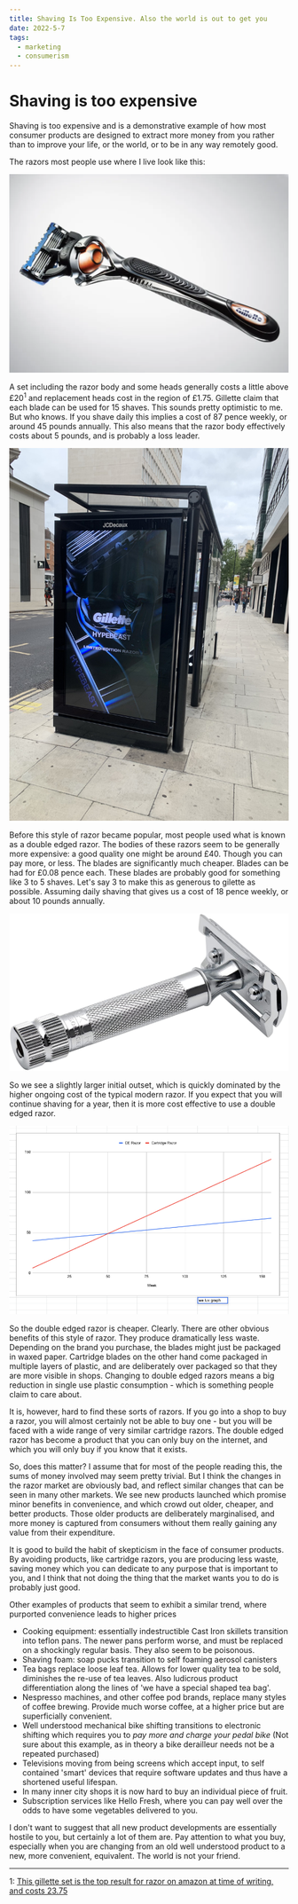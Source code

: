 ```yaml
---
title: Shaving Is Too Expensive. Also the world is out to get you
date: 2022-5-7
tags: 
  - marketing
  - consumerism
---
```


# Shaving is too expensive

Shaving is too expensive and is a demonstrative example of how most consumer products are designed to extract more money from you rather than to improve your life, or the world, or to be in any way remotely good.

The razors most people use where I live look like this:

![Gillette](/shaving/gilette.png)

A set including the razor body and some heads generally costs a little above £20<sup>1</sup> and replacement heads cost in the region of £1.75. Gillette claim that each blade can be used for 15 shaves. This sounds pretty optimistic to me. But who knows. If you shave daily this implies a cost of 87 pence weekly, or around 45 pounds annually. This also means that the razor body effectively costs about 5 pounds, and is probably a loss leader.

![Totally normal bus stop advert](/shaving/gbus.jpeg)

Before this style of razor became popular, most people used what is known as a double edged razor. The bodies of these razors seem to be generally more expensive: a good quality one might be around £40. Though you can pay more, or less. The blades are significantly much cheaper. Blades can be had for £0.08 pence each. These blades are probably good for something like 3 to 5 shaves. Let's say 3 to make this as generous to gilette as possible. Assuming daily shaving that gives us a cost of 18 pence weekly, or about 10 pounds annually.


![Merkur 34C - buy this one.](/shaving/merkur.jpeg)


So we see a slightly larger initial outset, which is quickly dominated by the higher ongoing cost of the typical modern razor. If you expect that you will continue shaving for a year, then it is more cost effective to use a double edged razor.

![graph showing cost of different styles of shaving](/shaving/graph.png)

So the double edged razor is cheaper. Clearly. There are other obvious benefits of this style of razor. They produce dramatically less waste. Depending on the brand you purchase, the blades might just be packaged in waxed paper. Cartridge blades on the other hand come packaged in multiple layers of plastic, and are deliberately over packaged so that they are more visible in shops. Changing to double edged razors means a big reduction in single use plastic consumption - which is something people claim to care about. 

It is, however, hard to find these sorts of razors. If you go into a shop to buy a razor, you will almost certainly not be able to buy one - but you will be faced with a wide range of very similar cartridge razors. The double edged razor has become a product that you can only buy on the internet, and which you will only buy if you know that it exists.

So, does this matter? I assume that for most of the people reading this, the sums of money involved may seem pretty trivial. But I think the changes in the razor market are obviously bad, and reflect similar changes that can be seen in many other markets. We see new products launched which promise minor benefits in convenience, and which crowd out older, cheaper, and better products. Those older products are deliberately marginalised, and more money is captured from consumers without them really gaining any value from their expenditure.

It is good to build the habit of skepticism in the face of consumer products. By avoiding products, like cartridge razors, you are producing less waste, saving money which you can dedicate to any purpose that is important to you, and I think that not doing the thing that the market wants you to do is probably just good.

Other examples of products that seem to exhibit a similar trend, where purported convenience leads to higher prices
* Cooking equipment: essentially indestructible Cast Iron skillets transition into teflon pans. The newer pans perform worse, and must be replaced on a shockingly regular basis. They also seem to be poisonous.
* Shaving foam: soap pucks transition to self foaming aerosol canisters
* Tea bags replace loose leaf tea. Allows for lower quality tea to be sold, diminishes the re-use of tea leaves. Also ludicrous  product differentiation along the lines of 'we have a special shaped tea bag'.
* Nespresso machines, and other coffee pod brands, replace many styles of coffee brewing. Provide much worse coffee, at a higher price but are superficially convenient.
* Well understood mechanical bike shifting transitions to electronic shifting which requires you to *pay more and charge your pedal bike* (Not sure about this example, as in theory a bike derailleur needs not be a repeated purchased)
* Televisions moving from being screens which accept input, to self contained 'smart' devices that require software updates and thus have a shortened useful lifespan.
* In many inner city shops it is now hard to buy an individual piece of fruit. 
* Subscription services like Hello Fresh, where you can pay well over the odds to have some vegetables delivered to you.

I don't want to suggest that all new product developments are essentially hostile to you, but certainly a lot of them are. Pay attention to what you buy, especially when you are changing from an old well understood product to a new, more convenient, equivalent. The world is not your friend.


---

<a name="myfootnote1">1: </a> [This gillette set is the top result for razor on amazon at time of writing, and costs 23.75](https://www.amazon.co.uk/Gillette-ProGlide-Flexiball-Technology-Anti-Friction/dp/B08R7PN8XX/ref=sr_1_6?crid=3RN5SIEIRPSOD&keywords=razor&qid=1647527002&sprefix=razo%2Caps%2C217&sr=8-6)

